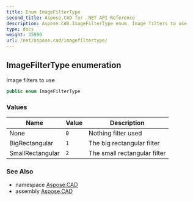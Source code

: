 ```yaml
---
title: Enum ImageFilterType
second_title: Aspose.CAD for .NET API Reference
description: Aspose.CAD.ImageFilterType enum. Image filters to use
type: docs
weight: 35990
url: /net/aspose.cad/imagefiltertype/
---
```

## ImageFilterType enumeration

Image filters to use

```csharp
public enum ImageFilterType
```

### Values

| Name | Value | Description |
| --- | --- | --- |
| None | `0` | Nothing filter used |
| BigRectangular | `1` | The big rectangular filter |
| SmallRectangular | `2` | The small rectangular filter |

### See Also

* namespace [Aspose.CAD](../../aspose.cad/)
* assembly [Aspose.CAD](../../)


